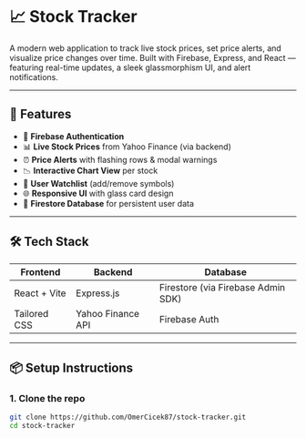 # 📈 Stock Tracker

A modern web application to track live stock prices, set price alerts, and visualize price changes over time. Built with Firebase, Express, and React — featuring real-time updates, a sleek glassmorphism UI, and alert notifications.

---

## 🚀 Features

- 🔐 **Firebase Authentication**
- 📊 **Live Stock Prices** from Yahoo Finance (via backend)
- ⏰ **Price Alerts** with flashing rows & modal warnings
- 📉 **Interactive Chart View** per stock
- 🧾 **User Watchlist** (add/remove symbols)
- 🌐 **Responsive UI** with glass card design
- 💾 **Firestore Database** for persistent user data

---

## 🛠 Tech Stack

| Frontend         | Backend           | Database        |
|------------------|-------------------|-----------------|
| React + Vite     | Express.js        | Firestore (via Firebase Admin SDK) |
| Tailored CSS     | Yahoo Finance API | Firebase Auth   |

---

## 📦 Setup Instructions

### 1. Clone the repo

```bash
git clone https://github.com/OmerCicek87/stock-tracker.git
cd stock-tracker

